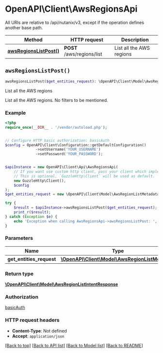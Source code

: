 # OpenAPI\Client\AwsRegionsApi

All URIs are relative to /api/nutanix/v3, except if the operation defines another base path.

| Method | HTTP request | Description |
| ------------- | ------------- | ------------- |
| [**awsRegionsListPost()**](AwsRegionsApi.md#awsRegionsListPost) | **POST** /aws/regions/list | List all the AWS regions |


## `awsRegionsListPost()`

```php
awsRegionsListPost($get_entities_request): \OpenAPI\Client\Model\AwsRegionListIntentResponse
```

List all the AWS regions

List all the AWS regions. No filters to be mentioned.

### Example

```php
<?php
require_once(__DIR__ . '/vendor/autoload.php');


// Configure HTTP basic authorization: basicAuth
$config = OpenAPI\Client\Configuration::getDefaultConfiguration()
              ->setUsername('YOUR_USERNAME')
              ->setPassword('YOUR_PASSWORD');


$apiInstance = new OpenAPI\Client\Api\AwsRegionsApi(
    // If you want use custom http client, pass your client which implements `GuzzleHttp\ClientInterface`.
    // This is optional, `GuzzleHttp\Client` will be used as default.
    new GuzzleHttp\Client(),
    $config
);
$get_entities_request = new \OpenAPI\Client\Model\AwsRegionListMetadata(); // \OpenAPI\Client\Model\AwsRegionListMetadata

try {
    $result = $apiInstance->awsRegionsListPost($get_entities_request);
    print_r($result);
} catch (Exception $e) {
    echo 'Exception when calling AwsRegionsApi->awsRegionsListPost: ', $e->getMessage(), PHP_EOL;
}
```

### Parameters

| Name | Type | Description  | Notes |
| ------------- | ------------- | ------------- | ------------- |
| **get_entities_request** | [**\OpenAPI\Client\Model\AwsRegionListMetadata**](../Model/AwsRegionListMetadata.md)|  | |

### Return type

[**\OpenAPI\Client\Model\AwsRegionListIntentResponse**](../Model/AwsRegionListIntentResponse.md)

### Authorization

[basicAuth](../../README.md#basicAuth)

### HTTP request headers

- **Content-Type**: Not defined
- **Accept**: `application/json`

[[Back to top]](#) [[Back to API list]](../../README.md#endpoints)
[[Back to Model list]](../../README.md#models)
[[Back to README]](../../README.md)
